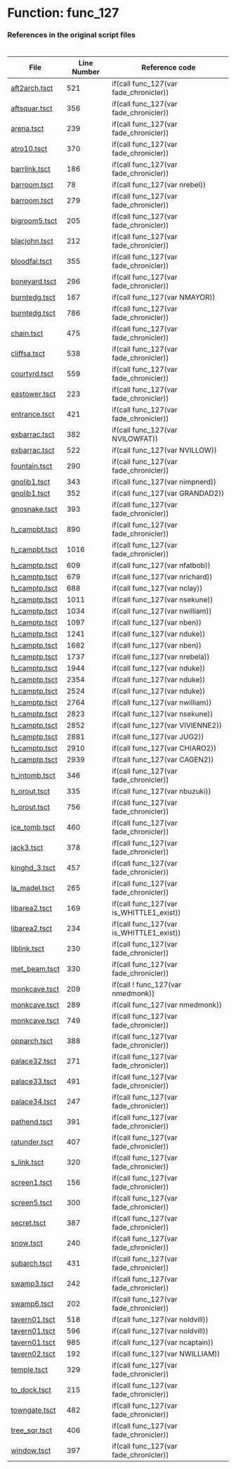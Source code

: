 # Function: func_127 
### References in the original script files

#

| File | Line Number | Reference code |
| --- | --- | --- |
| [aft2arch.tsct](../../../out/aft2arch.tsct#L521) | 521 | if(call func_127(var fade_chronicler)) |
| [aftsquar.tsct](../../../out/aftsquar.tsct#L356) | 356 | if(call func_127(var fade_chronicler)) |
| [arena.tsct](../../../out/arena.tsct#L239) | 239 | if(call func_127(var fade_chronicler)) |
| [atro10.tsct](../../../out/atro10.tsct#L370) | 370 | if(call func_127(var fade_chronicler)) |
| [barrlink.tsct](../../../out/barrlink.tsct#L186) | 186 | if(call func_127(var fade_chronicler)) |
| [barroom.tsct](../../../out/barroom.tsct#L78) | 78 | if(call func_127(var nrebel)) |
| [barroom.tsct](../../../out/barroom.tsct#L279) | 279 | if(call func_127(var fade_chronicler)) |
| [bigroom5.tsct](../../../out/bigroom5.tsct#L205) | 205 | if(call func_127(var fade_chronicler)) |
| [blacjohn.tsct](../../../out/blacjohn.tsct#L212) | 212 | if(call func_127(var fade_chronicler)) |
| [bloodfal.tsct](../../../out/bloodfal.tsct#L355) | 355 | if(call func_127(var fade_chronicler)) |
| [boneyard.tsct](../../../out/boneyard.tsct#L296) | 296 | if(call func_127(var fade_chronicler)) |
| [burntedg.tsct](../../../out/burntedg.tsct#L167) | 167 | if(call func_127(var NMAYOR)) |
| [burntedg.tsct](../../../out/burntedg.tsct#L786) | 786 | if(call func_127(var fade_chronicler)) |
| [chain.tsct](../../../out/chain.tsct#L475) | 475 | if(call func_127(var fade_chronicler)) |
| [cliffsa.tsct](../../../out/cliffsa.tsct#L538) | 538 | if(call func_127(var fade_chronicler)) |
| [courtyrd.tsct](../../../out/courtyrd.tsct#L559) | 559 | if(call func_127(var fade_chronicler)) |
| [eastower.tsct](../../../out/eastower.tsct#L223) | 223 | if(call func_127(var fade_chronicler)) |
| [entrance.tsct](../../../out/entrance.tsct#L421) | 421 | if(call func_127(var fade_chronicler)) |
| [exbarrac.tsct](../../../out/exbarrac.tsct#L382) | 382 | if(call func_127(var NVILOWFAT)) |
| [exbarrac.tsct](../../../out/exbarrac.tsct#L522) | 522 | if(call func_127(var NVILLOW)) |
| [fountain.tsct](../../../out/fountain.tsct#L290) | 290 | if(call func_127(var fade_chronicler)) |
| [gnolib1.tsct](../../../out/gnolib1.tsct#L343) | 343 | if(call func_127(var nimpnerd)) |
| [gnolib1.tsct](../../../out/gnolib1.tsct#L352) | 352 | if(call func_127(var GRANDAD2)) |
| [gnosnake.tsct](../../../out/gnosnake.tsct#L393) | 393 | if(call func_127(var fade_chronicler)) |
| [h_campbt.tsct](../../../out/h_campbt.tsct#L890) | 890 | if(call func_127(var fade_chronicler)) |
| [h_campbt.tsct](../../../out/h_campbt.tsct#L1016) | 1016 | if(call func_127(var fade_chronicler)) |
| [h_camptp.tsct](../../../out/h_camptp.tsct#L609) | 609 | if(call func_127(var nfatbob)) |
| [h_camptp.tsct](../../../out/h_camptp.tsct#L679) | 679 | if(call func_127(var nrichard)) |
| [h_camptp.tsct](../../../out/h_camptp.tsct#L688) | 688 | if(call func_127(var nclay)) |
| [h_camptp.tsct](../../../out/h_camptp.tsct#L1011) | 1011 | if(call func_127(var nsekune)) |
| [h_camptp.tsct](../../../out/h_camptp.tsct#L1034) | 1034 | if(call func_127(var nwilliam)) |
| [h_camptp.tsct](../../../out/h_camptp.tsct#L1097) | 1097 | if(call func_127(var nben)) |
| [h_camptp.tsct](../../../out/h_camptp.tsct#L1241) | 1241 | if(call func_127(var nduke)) |
| [h_camptp.tsct](../../../out/h_camptp.tsct#L1682) | 1682 | if(call func_127(var nben)) |
| [h_camptp.tsct](../../../out/h_camptp.tsct#L1737) | 1737 | if(call func_127(var nrebela)) |
| [h_camptp.tsct](../../../out/h_camptp.tsct#L1944) | 1944 | if(call func_127(var nduke)) |
| [h_camptp.tsct](../../../out/h_camptp.tsct#L2354) | 2354 | if(call func_127(var nduke)) |
| [h_camptp.tsct](../../../out/h_camptp.tsct#L2524) | 2524 | if(call func_127(var nduke)) |
| [h_camptp.tsct](../../../out/h_camptp.tsct#L2764) | 2764 | if(call func_127(var nwilliam)) |
| [h_camptp.tsct](../../../out/h_camptp.tsct#L2823) | 2823 | if(call func_127(var nsekune)) |
| [h_camptp.tsct](../../../out/h_camptp.tsct#L2852) | 2852 | if(call func_127(var VIVIENNE2)) |
| [h_camptp.tsct](../../../out/h_camptp.tsct#L2881) | 2881 | if(call func_127(var JUG2)) |
| [h_camptp.tsct](../../../out/h_camptp.tsct#L2910) | 2910 | if(call func_127(var CHIARO2)) |
| [h_camptp.tsct](../../../out/h_camptp.tsct#L2939) | 2939 | if(call func_127(var CAGEN2)) |
| [h_intomb.tsct](../../../out/h_intomb.tsct#L346) | 346 | if(call func_127(var fade_chronicler)) |
| [h_orout.tsct](../../../out/h_orout.tsct#L335) | 335 | if(call func_127(var nbuzuki)) |
| [h_orout.tsct](../../../out/h_orout.tsct#L756) | 756 | if(call func_127(var fade_chronicler)) |
| [ice_tomb.tsct](../../../out/ice_tomb.tsct#L460) | 460 | if(call func_127(var fade_chronicler)) |
| [jack3.tsct](../../../out/jack3.tsct#L378) | 378 | if(call func_127(var fade_chronicler)) |
| [kinghd_3.tsct](../../../out/kinghd_3.tsct#L457) | 457 | if(call func_127(var fade_chronicler)) |
| [la_madel.tsct](../../../out/la_madel.tsct#L265) | 265 | if(call func_127(var fade_chronicler)) |
| [libarea2.tsct](../../../out/libarea2.tsct#L169) | 169 | if(call func_127(var is_WHITTLE1_exist)) |
| [libarea2.tsct](../../../out/libarea2.tsct#L234) | 234 | if(call func_127(var is_WHITTLE1_exist)) |
| [liblink.tsct](../../../out/liblink.tsct#L230) | 230 | if(call func_127(var fade_chronicler)) |
| [met_beam.tsct](../../../out/met_beam.tsct#L330) | 330 | if(call func_127(var fade_chronicler)) |
| [monkcave.tsct](../../../out/monkcave.tsct#L209) | 209 | if(call ! func_127(var nmedmonk)) |
| [monkcave.tsct](../../../out/monkcave.tsct#L289) | 289 | if(call func_127(var nmedmonk)) |
| [monkcave.tsct](../../../out/monkcave.tsct#L749) | 749 | if(call func_127(var fade_chronicler)) |
| [opparch.tsct](../../../out/opparch.tsct#L388) | 388 | if(call func_127(var fade_chronicler)) |
| [palace32.tsct](../../../out/palace32.tsct#L271) | 271 | if(call func_127(var fade_chronicler)) |
| [palace33.tsct](../../../out/palace33.tsct#L491) | 491 | if(call func_127(var fade_chronicler)) |
| [palace34.tsct](../../../out/palace34.tsct#L247) | 247 | if(call func_127(var fade_chronicler)) |
| [pathend.tsct](../../../out/pathend.tsct#L391) | 391 | if(call func_127(var fade_chronicler)) |
| [ratunder.tsct](../../../out/ratunder.tsct#L407) | 407 | if(call func_127(var fade_chronicler)) |
| [s_link.tsct](../../../out/s_link.tsct#L320) | 320 | if(call func_127(var fade_chronicler)) |
| [screen1.tsct](../../../out/screen1.tsct#L156) | 156 | if(call func_127(var fade_chronicler)) |
| [screen5.tsct](../../../out/screen5.tsct#L300) | 300 | if(call func_127(var fade_chronicler)) |
| [secret.tsct](../../../out/secret.tsct#L387) | 387 | if(call func_127(var fade_chronicler)) |
| [snow.tsct](../../../out/snow.tsct#L240) | 240 | if(call func_127(var fade_chronicler)) |
| [subarch.tsct](../../../out/subarch.tsct#L431) | 431 | if(call func_127(var fade_chronicler)) |
| [swamp3.tsct](../../../out/swamp3.tsct#L242) | 242 | if(call func_127(var fade_chronicler)) |
| [swamp6.tsct](../../../out/swamp6.tsct#L202) | 202 | if(call func_127(var fade_chronicler)) |
| [tavern01.tsct](../../../out/tavern01.tsct#L518) | 518 | if(call func_127(var noldvill)) |
| [tavern01.tsct](../../../out/tavern01.tsct#L596) | 596 | if(call func_127(var noldvill)) |
| [tavern01.tsct](../../../out/tavern01.tsct#L985) | 985 | if(call func_127(var ncaptain)) |
| [tavern02.tsct](../../../out/tavern02.tsct#L192) | 192 | if(call func_127(var NWILLIAM)) |
| [temple.tsct](../../../out/temple.tsct#L329) | 329 | if(call func_127(var fade_chronicler)) |
| [to_dock.tsct](../../../out/to_dock.tsct#L215) | 215 | if(call func_127(var fade_chronicler)) |
| [towngate.tsct](../../../out/towngate.tsct#L482) | 482 | if(call func_127(var fade_chronicler)) |
| [tree_sqr.tsct](../../../out/tree_sqr.tsct#L406) | 406 | if(call func_127(var fade_chronicler)) |
| [window.tsct](../../../out/window.tsct#L397) | 397 | if(call func_127(var fade_chronicler)) |
